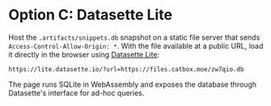 # Option C: Datasette Lite

Host the `.artifacts/snippets.db` snapshot on a static file server that sends `Access-Control-Allow-Origin: *`.
With the file available at a public URL, load it directly in the browser using [Datasette Lite](https://lite.datasette.io/):

```
https://lite.datasette.io/?url=https://files.catbox.moe/zw7qio.db
```

The page runs SQLite in WebAssembly and exposes the database through Datasette's interface for ad-hoc queries.
